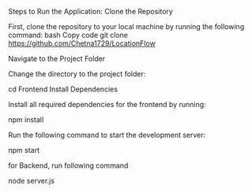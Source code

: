 Steps to Run the Application:
Clone the Repository

First, clone the repository to your local machine by running the following command:
bash
Copy code
git clone https://github.com/Chetna1729/LocationFlow

Navigate to the Project Folder

Change the directory to the project folder:

cd Frontend
Install Dependencies

Install all required dependencies for the frontend by running:

npm install



Run the following command to start the development server:

npm start


for Backend, run following command

node server.js